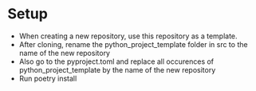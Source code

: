 # Setup

- When creating a new repository, use this repository as a template.
- After cloning, rename the python_project_template folder in src to the name of the new repository
- Also go to the pyproject.toml and replace all occurences of python_project_template by the name of the new repository
- Run poetry install